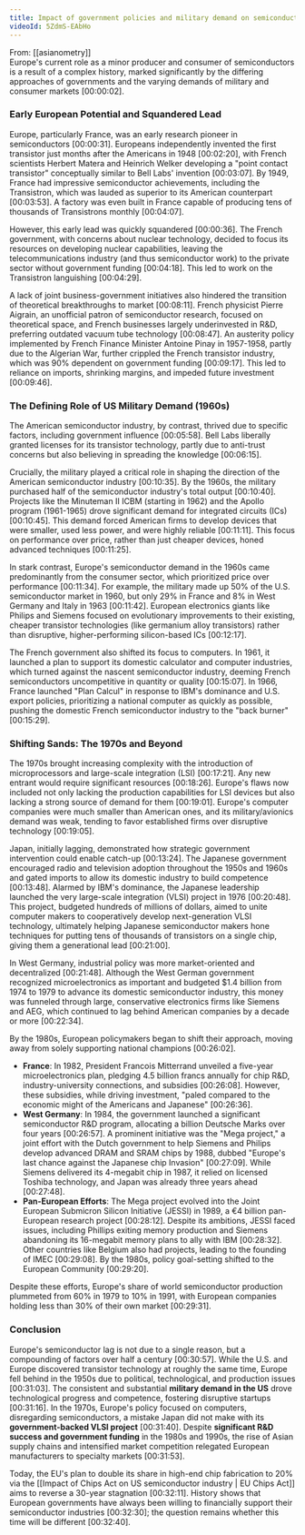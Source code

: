 ```yaml
---
title: Impact of government policies and military demand on semiconductor innovation
videoId: 5ZdmS-EAbHo
---
```


From: [[asianometry]] <br/> 
Europe's current role as a minor producer and consumer of semiconductors is a result of a complex history, marked significantly by the differing approaches of governments and the varying demands of military and consumer markets <a class="yt-timestamp" data-t="00:00:02">[00:00:02]</a>.

### Early European Potential and Squandered Lead
Europe, particularly France, was an early research pioneer in semiconductors <a class="yt-timestamp" data-t="00:00:31">[00:00:31]</a>. Europeans independently invented the first transistor just months after the Americans in 1948 <a class="yt-timestamp" data-t="00:02:20">[00:02:20]</a>, with French scientists Herbert Matera and Heinrich Welker developing a "point contact transistor" conceptually similar to Bell Labs' invention <a class="yt-timestamp" data-t="00:03:07">[00:03:07]</a>. By 1949, France had impressive semiconductor achievements, including the Transistron, which was lauded as superior to its American counterpart <a class="yt-timestamp" data-t="00:03:53">[00:03:53]</a>. A factory was even built in France capable of producing tens of thousands of Transistrons monthly <a class="yt-timestamp" data-t="00:04:07">[00:04:07]</a>.

However, this early lead was quickly squandered <a class="yt-timestamp" data-t="00:00:36">[00:00:36]</a>. The French government, with concerns about nuclear technology, decided to focus its resources on developing nuclear capabilities, leaving the telecommunications industry (and thus semiconductor work) to the private sector without government funding <a class="yt-timestamp" data-t="00:04:18">[00:04:18]</a>. This led to work on the Transistron languishing <a class="yt-timestamp" data-t="00:04:29">[00:04:29]</a>.

A lack of joint business-government initiatives also hindered the transition of theoretical breakthroughs to market <a class="yt-timestamp" data-t="00:08:11">[00:08:11]</a>. French physicist Pierre Aigrain, an unofficial patron of semiconductor research, focused on theoretical space, and French businesses largely underinvested in R&D, preferring outdated vacuum tube technology <a class="yt-timestamp" data-t="00:08:47">[00:08:47]</a>. An austerity policy implemented by French Finance Minister Antoine Pinay in 1957-1958, partly due to the Algerian War, further crippled the French transistor industry, which was 90% dependent on government funding <a class="yt-timestamp" data-t="00:09:17">[00:09:17]</a>. This led to reliance on imports, shrinking margins, and impeded future investment <a class="yt-timestamp" data-t="00:09:46">[00:09:46]</a>.

### The Defining Role of US Military Demand (1960s)
The American semiconductor industry, by contrast, thrived due to specific factors, including government influence <a class="yt-timestamp" data-t="00:05:58">[00:05:58]</a>. Bell Labs liberally granted licenses for its transistor technology, partly due to anti-trust concerns but also believing in spreading the knowledge <a class="yt-timestamp" data-t="00:06:15">[00:06:15]</a>.

Crucially, the military played a critical role in shaping the direction of the American semiconductor industry <a class="yt-timestamp" data-t="00:10:35">[00:10:35]</a>. By the 1960s, the military purchased half of the semiconductor industry's total output <a class="yt-timestamp" data-t="00:10:40">[00:10:40]</a>. Projects like the Minuteman II ICBM (starting in 1962) and the Apollo program (1961-1965) drove significant demand for integrated circuits (ICs) <a class="yt-timestamp" data-t="00:10:45">[00:10:45]</a>. This demand forced American firms to develop devices that were smaller, used less power, and were highly reliable <a class="yt-timestamp" data-t="00:11:11">[00:11:11]</a>. This focus on performance over price, rather than just cheaper devices, honed advanced techniques <a class="yt-timestamp" data-t="00:11:25">[00:11:25]</a>.

In stark contrast, Europe's semiconductor demand in the 1960s came predominantly from the consumer sector, which prioritized price over performance <a class="yt-timestamp" data-t="00:11:34">[00:11:34]</a>. For example, the military made up 50% of the U.S. semiconductor market in 1960, but only 29% in France and 8% in West Germany and Italy in 1963 <a class="yt-timestamp" data-t="00:11:42">[00:11:42]</a>. European electronics giants like Philips and Siemens focused on evolutionary improvements to their existing, cheaper transistor technologies (like germanium alloy transistors) rather than disruptive, higher-performing silicon-based ICs <a class="yt-timestamp" data-t="00:12:17">[00:12:17]</a>.

The French government also shifted its focus to computers. In 1961, it launched a plan to support its domestic calculator and computer industries, which turned against the nascent semiconductor industry, deeming French semiconductors uncompetitive in quantity or quality <a class="yt-timestamp" data-t="00:15:07">[00:15:07]</a>. In 1966, France launched "Plan Calcul" in response to IBM's dominance and U.S. export policies, prioritizing a national computer as quickly as possible, pushing the domestic French semiconductor industry to the "back burner" <a class="yt-timestamp" data-t="00:15:29">[00:15:29]</a>.

### Shifting Sands: The 1970s and Beyond
The 1970s brought increasing complexity with the introduction of microprocessors and large-scale integration (LSI) <a class="yt-timestamp" data-t="00:17:21">[00:17:21]</a>. Any new entrant would require significant resources <a class="yt-timestamp" data-t="00:18:26">[00:18:26]</a>. Europe's flaws now included not only lacking the production capabilities for LSI devices but also lacking a strong source of demand for them <a class="yt-timestamp" data-t="00:19:01">[00:19:01]</a>. Europe's computer companies were much smaller than American ones, and its military/avionics demand was weak, tending to favor established firms over disruptive technology <a class="yt-timestamp" data-t="00:19:05">[00:19:05]</a>.

Japan, initially lagging, demonstrated how strategic government intervention could enable catch-up <a class="yt-timestamp" data-t="00:13:24">[00:13:24]</a>. The Japanese government encouraged radio and television adoption throughout the 1950s and 1960s and gated imports to allow its domestic industry to build competence <a class="yt-timestamp" data-t="00:13:48">[00:13:48]</a>. Alarmed by IBM's dominance, the Japanese leadership launched the very large-scale integration (VLSI) project in 1976 <a class="yt-timestamp" data-t="00:20:48">[00:20:48]</a>. This project, budgeted hundreds of millions of dollars, aimed to unite computer makers to cooperatively develop next-generation VLSI technology, ultimately helping Japanese semiconductor makers hone techniques for putting tens of thousands of transistors on a single chip, giving them a generational lead <a class="yt-timestamp" data-t="00:21:00">[00:21:00]</a>.

In West Germany, industrial policy was more market-oriented and decentralized <a class="yt-timestamp" data-t="00:21:48">[00:21:48]</a>. Although the West German government recognized microelectronics as important and budgeted $1.4 billion from 1974 to 1979 to advance its domestic semiconductor industry, this money was funneled through large, conservative electronics firms like Siemens and AEG, which continued to lag behind American companies by a decade or more <a class="yt-timestamp" data-t="00:22:34">[00:22:34]</a>.

By the 1980s, European policymakers began to shift their approach, moving away from solely supporting national champions <a class="yt-timestamp" data-t="00:26:02">[00:26:02]</a>.

*   **France**: In 1982, President Francois Mitterrand unveiled a five-year microelectronics plan, pledging 4.5 billion francs annually for chip R&D, industry-university connections, and subsidies <a class="yt-timestamp" data-t="00:26:08">[00:26:08]</a>. However, these subsidies, while driving investment, "paled compared to the economic might of the Americans and Japanese" <a class="yt-timestamp" data-t="00:26:36">[00:26:36]</a>.
*   **West Germany**: In 1984, the government launched a significant semiconductor R&D program, allocating a billion Deutsche Marks over four years <a class="yt-timestamp" data-t="00:26:57">[00:26:57]</a>. A prominent initiative was the "Mega project," a joint effort with the Dutch government to help Siemens and Philips develop advanced DRAM and SRAM chips by 1988, dubbed "Europe's last chance against the Japanese chip Invasion" <a class="yt-timestamp" data-t="00:27:09">[00:27:09]</a>. While Siemens delivered its 4-megabit chip in 1987, it relied on licensed Toshiba technology, and Japan was already three years ahead <a class="yt-timestamp" data-t="00:27:48">[00:27:48]</a>.
*   **Pan-European Efforts**: The Mega project evolved into the Joint European Submicron Silicon Initiative (JESSI) in 1989, a €4 billion pan-European research project <a class="yt-timestamp" data-t="00:28:12">[00:28:12]</a>. Despite its ambitions, JESSI faced issues, including Phillips exiting memory production and Siemens abandoning its 16-megabit memory plans to ally with IBM <a class="yt-timestamp" data-t="00:28:32">[00:28:32]</a>. Other countries like Belgium also had projects, leading to the founding of IMEC <a class="yt-timestamp" data-t="00:29:08">[00:29:08]</a>. By the 1980s, policy goal-setting shifted to the European Community <a class="yt-timestamp" data-t="00:29:20">[00:29:20]</a>.

Despite these efforts, Europe's share of world semiconductor production plummeted from 60% in 1979 to 10% in 1991, with European companies holding less than 30% of their own market <a class="yt-timestamp" data-t="00:29:31">[00:29:31]</a>.

### Conclusion
Europe's semiconductor lag is not due to a single reason, but a compounding of factors over half a century <a class="yt-timestamp" data-t="00:30:57">[00:30:57]</a>. While the U.S. and Europe discovered transistor technology at roughly the same time, Europe fell behind in the 1950s due to political, technological, and production issues <a class="yt-timestamp" data-t="00:31:03">[00:31:03]</a>. The consistent and substantial **military demand in the US** drove technological progress and competence, fostering disruptive startups <a class="yt-timestamp" data-t="00:31:16">[00:31:16]</a>. In the 1970s, Europe's policy focused on computers, disregarding semiconductors, a mistake Japan did not make with its **government-backed VLSI project** <a class="yt-timestamp" data-t="00:31:40">[00:31:40]</a>. Despite **significant R&D success and government funding** in the 1980s and 1990s, the rise of Asian supply chains and intensified market competition relegated European manufacturers to specialty markets <a class="yt-timestamp" data-t="00:31:53">[00:31:53]</a>.

Today, the EU's plan to double its share in high-end chip fabrication to 20% via the [[Impact of Chips Act on US semiconductor industry | EU Chips Act]] aims to reverse a 30-year stagnation <a class="yt-timestamp" data-t="00:32:11">[00:32:11]</a>. History shows that European governments have always been willing to financially support their semiconductor industries <a class="yt-timestamp" data-t="00:32:30">[00:32:30]</a>; the question remains whether this time will be different <a class="yt-timestamp" data-t="00:32:40">[00:32:40]</a>.